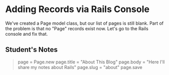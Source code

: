 # Adding Records via Rails Console
We've created a Page model class, but our list of pages is still blank.
Part of the problem is that no "Page" records exist now.
Let's go to the Rails console and fix that.

## Student's Notes
> page = Page.new
> page.title = "About This Blog"
> page.body = "Here I'll share my notes about Rails"
> page.slug = "about"
> page.save
